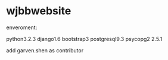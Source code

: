 wjbbwebsite
===========

enveroment:

python3.2.3
django1.6
bootstrap3
postgresql9.3
psycopg2 2.5.1

add garven.shen as contributor
